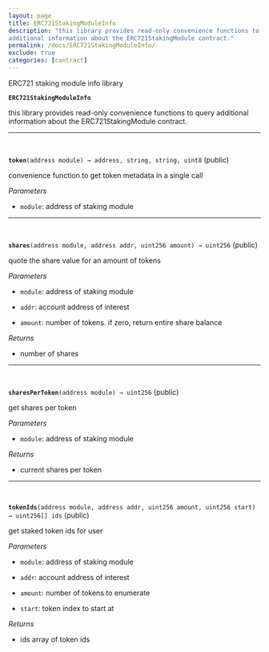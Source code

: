 ```yaml
---
layout: page
title: ERC721StakingModuleInfo
description: "this library provides read-only convenience functions to query
additional information about the ERC721StakingModule contract."
permalink: /docs/ERC721StakingModuleInfo/
exclude: true
categories: [contract]
---
```


ERC721 staking module info library



**`ERC721StakingModuleInfo`**

this library provides read-only convenience functions to query
additional information about the ERC721StakingModule contract.







****
<br>

**`token`**`(address module) → address, string, string, uint8` (public)

convenience function to get token metadata in a single call




*Parameters*  
- `module`: address of staking module




****
<br>

**`shares`**`(address module, address addr, uint256 amount) → uint256` (public)

quote the share value for an amount of tokens




*Parameters*  
- `module`: address of staking module

- `addr`: account address of interest

- `amount`: number of tokens. if zero, return entire share balance


*Returns*  
- number of shares


****
<br>

**`sharesPerToken`**`(address module) → uint256` (public)

get shares per token




*Parameters*  
- `module`: address of staking module


*Returns*  
- current shares per token


****
<br>

**`tokenIds`**`(address module, address addr, uint256 amount, uint256 start) → uint256[] ids` (public)

get staked token ids for user




*Parameters*  
- `module`: address of staking module

- `addr`: account address of interest

- `amount`: number of tokens to enumerate

- `start`: token index to start at


*Returns*  
- ids array of token ids


